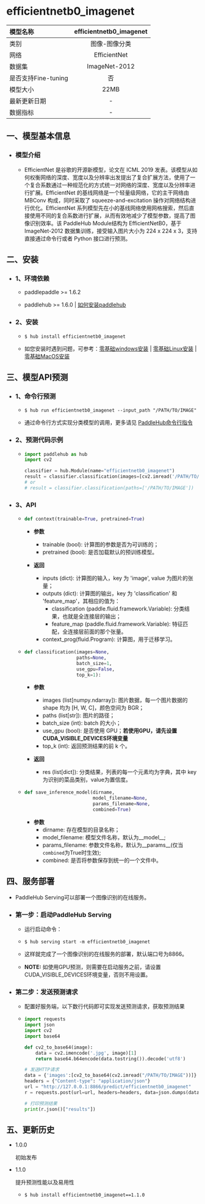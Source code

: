 # efficientnetb0_imagenet

|模型名称|efficientnetb0_imagenet|
| :--- | :---: |
|类别|图像-图像分类|
|网络|EfficientNet|
|数据集|ImageNet-2012|
|是否支持Fine-tuning|否|
|模型大小|22MB|
|最新更新日期|-|
|数据指标|-|


## 一、模型基本信息



- ### 模型介绍

  - EfficientNet 是谷歌的开源新模型，论文在 ICML 2019 发表。该模型从如何权衡网络的深度、宽度以及分辨率出发提出了复合扩展方法，使用了一个复合系数通过一种规范化的方式统一对网络的深度、宽度以及分辨率进行扩展。EfficientNet 的基线网络是一个轻量级网络，它的主干网络由 MBConv 构成，同时采取了 squeeze-and-excitation 操作对网络结构进行优化。EfficientNet 系列模型先在小的基线网络使用网格搜索，然后直接使用不同的复合系数进行扩展，从而有效地减少了模型参数，提高了图像识别效率。该 PaddleHub Module结构为 EfficientNetB0，基于 ImageNet-2012 数据集训练，接受输入图片大小为 224 x 224 x 3，支持直接通过命令行或者 Python 接口进行预测。


## 二、安装

- ### 1、环境依赖  

  - paddlepaddle >= 1.6.2  

  - paddlehub >= 1.6.0  | [如何安装paddlehub](../../../../docs/docs_ch/get_start/installation.rst)


- ### 2、安装

  - ```shell
    $ hub install efficientnetb0_imagenet
    ```
  - 如您安装时遇到问题，可参考：[零基础windows安装](../../../../docs/docs_ch/get_start/windows_quickstart.md)
 | [零基础Linux安装](../../../../docs/docs_ch/get_start/linux_quickstart.md) | [零基础MacOS安装](../../../../docs/docs_ch/get_start/mac_quickstart.md)

## 三、模型API预测

- ### 1、命令行预测

  - ```shell
    $ hub run efficientnetb0_imagenet --input_path "/PATH/TO/IMAGE"
    ```
  - 通过命令行方式实现分类模型的调用，更多请见 [PaddleHub命令行指令](../../../../docs/docs_ch/tutorial/cmd_usage.rst)

- ### 2、预测代码示例

  - ```python
    import paddlehub as hub
    import cv2

    classifier = hub.Module(name="efficientnetb0_imagenet")
    result = classifier.classification(images=[cv2.imread('/PATH/TO/IMAGE')])
    # or
    # result = classifier.classification(paths=['/PATH/TO/IMAGE'])
    ```

- ### 3、API

  - ```python
    def context(trainable=True, pretrained=True)
    ```
    - **参数**
      - trainable (bool): 计算图的参数是否为可训练的；<br/>
      - pretrained (bool): 是否加载默认的预训练模型。

    - **返回**
      - inputs (dict): 计算图的输入，key 为 'image', value 为图片的张量；<br/>
      - outputs (dict): 计算图的输出，key 为 'classification' 和 'feature_map'，其相应的值为：
        - classification (paddle.fluid.framework.Variable): 分类结果，也就是全连接层的输出；
        - feature\_map (paddle.fluid.framework.Variable): 特征匹配，全连接层前面的那个张量。
      - context\_prog(fluid.Program): 计算图，用于迁移学习。


  - ```python
    def classification(images=None,
                       paths=None,
                       batch_size=1,
                       use_gpu=False,
                       top_k=1):
    ```

    - **参数**

      - images (list\[numpy.ndarray\]): 图片数据，每一个图片数据的shape 均为 \[H, W, C\]，颜色空间为 BGR； <br/>
      - paths (list\[str\]): 图片的路径； <br/>
      - batch\_size (int): batch 的大小；<br/>
      - use\_gpu (bool): 是否使用 GPU；**若使用GPU，请先设置CUDA_VISIBLE_DEVICES环境变量** <br/>
      - top\_k (int): 返回预测结果的前 k 个。

    - **返回**

      - res (list\[dict\]): 分类结果，列表的每一个元素均为字典，其中 key 为识别的菜品类别，value为置信度。

  - ```python
    def save_inference_model(dirname,
                             model_filename=None,
                             params_filename=None,
                             combined=True)
    ```
    - **参数**
      - dirname: 存在模型的目录名称；<br/>
      - model_filename: 模型文件名称，默认为\_\_model\_\_; <br/>
      - params_filename: 参数文件名称，默认为\_\_params\_\_(仅当`combined`为True时生效); <br/>
      - combined: 是否将参数保存到统一的一个文件中。



## 四、服务部署

- PaddleHub Serving可以部署一个图像识别的在线服务。

- ### 第一步：启动PaddleHub Serving

  - 运行启动命令：
  - ```shell
    $ hub serving start -m efficientnetb0_imagenet
    ```

  - 这样就完成了一个图像识别的在线服务的部署，默认端口号为8866。

  - **NOTE:** 如使用GPU预测，则需要在启动服务之前，请设置CUDA\_VISIBLE\_DEVICES环境变量，否则不用设置。

- ### 第二步：发送预测请求

  - 配置好服务端，以下数行代码即可实现发送预测请求，获取预测结果

  - ```python
    import requests
    import json
    import cv2
    import base64

    def cv2_to_base64(image):
        data = cv2.imencode('.jpg', image)[1]
        return base64.b64encode(data.tostring()).decode('utf8')

    # 发送HTTP请求
    data = {'images':[cv2_to_base64(cv2.imread("/PATH/TO/IMAGE"))]}
    headers = {"Content-type": "application/json"}
    url = "http://127.0.0.1:8866/predict/efficientnetb0_imagenet"
    r = requests.post(url=url, headers=headers, data=json.dumps(data))

    # 打印预测结果
    print(r.json()["results"])
    ```


## 五、更新历史

* 1.0.0

  初始发布

* 1.1.0

  提升预测性能以及易用性
  - ```shell
    $ hub install efficientnetb0_imagenet==1.1.0
    ```
